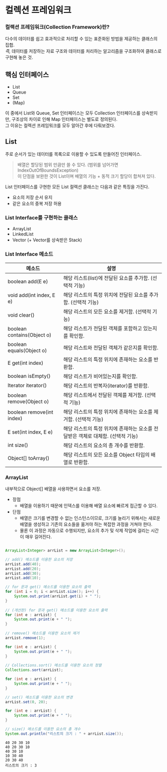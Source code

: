 # 컬렉션 프레임워크

### 컬랙션 프레임워크(Collection Framework)란?
다수의 데이터를 쉽고 효과적으로 처리할 수 있는 표준화된 방법을 제공하는 클래스의 집합.  
_즉,_ 데이터를 저장하는 자료 구조와 데이터를 처리하는 알고리즘을 구조화하여 클래스로 구현해 놓은 것.

## 핵심 인터페이스
* List
* Queue
* Set
* (Map)

이 중에서 List와 Queue, Set 인터페이스는 모두 Collection 인터페이스를 상속받지만, 구조상의 차이로 인해 Map 인터페이스는 별도로 정의된다.  
그 이유는 컬렉션 프레임워크를 모두 알아간 후에 다뤄보겠다.

## List
주로 순서가 있는 데이터를 목록으로 이용할 수 있도록 만들어진 인터페이스.  

> 배열은 할당된 범위 만큼만 쓸 수 있다. (범위를 넘어가면 IndexOutOfBoundsException)  
> 이 단점을 보완한 것이 List이며 배열의 기능 + 동적 크기 할당이 합쳐져 있다.

List 인터페이스를 구현한 모든 List 컬렉션 클래스는 다음과 같은 특징을 가진다.
* 요소의 저장 순서 유지
* 같은 요소의 중복 저장 허용 

### List Interface를 구현하는 클래스
* ArrayList
* LinkedList
* Vector (+ Vector를 상속받은 Stack)

### List Interface 메소드
|메소드|설명|
|-------|---|
|boolean add(E e)|해당 리스트(list)에 전달된 요소를 추가함. (선택적 기능)|
|void add(int index, E e)|해당 리스트의 특정 위치에 전달된 요소를 추가함. (선택적 기능)|
|void clear()|해당 리스트의 모든 요소를 제거함. (선택적 기능)|
|boolean contains(Object o)|해당 리스트가 전달된 객체를 포함하고 있는지를 확인함.|
|boolean equals(Object o)|해당 리스트와 전달된 객체가 같은지를 확인함.|
|E get(int index)|해당 리스트의 특정 위치에 존재하는 요소를 반환함.|
|boolean isEmpty()|해당 리스트가 비어있는지를 확인함.|
|Iterator<E> iterator()|해당 리스트의 반복자(iterator)를 반환함.|
|boolean remove(Object o)|해당 리스트에서 전달된 객체를 제거함. (선택적 기능)|
|boolean remove(int index)|해당 리스트의 특정 위치에 존재하는 요소를 제거함. (선택적 기능)|
|E set(int index, E e)|해당 리스트의 특정 위치에 존재하는 요소를 전달받은 객체로 대체함. (선택적 기능)|
|int size()|해당 리스트의 요소의 총 개수를 반환함.|
|Object[] toArray()|해당 리스트의 모든 요소를 Object 타입의 배열로 반환함.|
  
### ArrayList
  내부적으로 Object[] 배열을 사용하면서 요소를 저장.
  * 장점
    + 배열을 이용하기 때문에 인덱스를 이용해 배열 요소에 빠르게 접근할 수 있다.
  * 단점
    + 배열은 크기를 변경할 수 없는 인스턴스이므로, 크기를 늘리기 위해서는 새로운 배열을 생성하고 기존의 요소들을 옮겨야 하는 복잡한 과정을 거쳐야 한다.  
    + 물론 이 과정은 자동으로 수행되지만, 요소의 추가 및 삭제 작업에 걸리는 시간이 매우 길어진다.
  
  ```java
  
  ArrayList<Integer> arrList = new ArrayList<Integer>();

  // add() 메소드를 이용한 요소의 저장
  arrList.add(40);
  arrList.add(20);
  arrList.add(30);
  arrList.add(10);

  // for 문과 get() 메소드를 이용한 요소의 출력
  for (int i = 0; i < arrList.size(); i++) {
      System.out.print(arrList.get(i) + " ");
  }
                                     
  // (개선판) for 문과 get() 메소드를 이용한 요소의 출력
  for (int e : arrList) {
      System.out.print(e + " ");
  }
                                     
  // remove() 메소드를 이용한 요소의 제거
  arrList.remove(1);

  for (int e : arrList) {
      System.out.print(e + " ");
  }
                                     
  // Collections.sort() 메소드를 이용한 요소의 정렬
  Collections.sort(arrList);

  for (int e : arrList) {
      System.out.print(e + " ");
  }
  
  // set() 메소드를 이용한 요소의 변경
  arrList.set(0, 20);

  for (int e : arrList) {
      System.out.print(e + " ");
  }

  // size() 메소드를 이용한 요소의 총 개수
  System.out.println("리스트의 크기 : " + arrList.size());
  
  ```
  ```
  40 20 30 10
  40 20 30 10 
  40 30 10
  10 30 40
  20 30 40
  리스트의 크기 : 3
  ```

